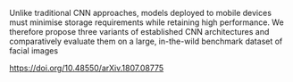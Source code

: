 Unlike traditional CNN approaches,
models deployed to mobile devices must minimise storage requirements while retaining high performance. We therefore propose
three variants of established CNN architectures and comparatively
evaluate them on a large, in-the-wild benchmark dataset of facial
images

https://doi.org/10.48550/arXiv.1807.08775
